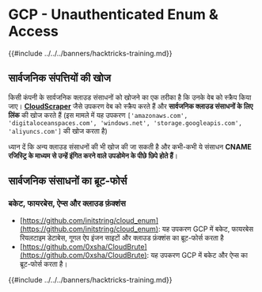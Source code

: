 # GCP - Unauthenticated Enum & Access

{{#include ../../../banners/hacktricks-training.md}}

## सार्वजनिक संपत्तियों की खोज

किसी कंपनी के सार्वजनिक क्लाउड संसाधनों को खोजने का एक तरीका है कि उनके वेब को स्क्रैप किया जाए। [**CloudScraper**](https://github.com/jordanpotti/CloudScraper) जैसे उपकरण वेब को स्क्रैप करते हैं और **सार्वजनिक क्लाउड संसाधनों के लिए लिंक** की खोज करते हैं (इस मामले में यह उपकरण `['amazonaws.com', 'digitaloceanspaces.com', 'windows.net', 'storage.googleapis.com', 'aliyuncs.com']` की खोज करता है)

ध्यान दें कि अन्य क्लाउड संसाधनों की भी खोज की जा सकती है और कभी-कभी ये संसाधन **CNAME रजिस्ट्रि के माध्यम से उन्हें इंगित करने वाले उपडोमेन के पीछे छिपे होते हैं**।

## सार्वजनिक संसाधनों का ब्रूट-फोर्स

### बकेट, फायरबेस, ऐप्स और क्लाउड फ़ंक्शंस

- [https://github.com/initstring/cloud_enum](https://github.com/initstring/cloud_enum): यह उपकरण GCP में बकेट, फायरबेस रियलटाइम डेटाबेस, गूगल ऐप इंजन साइटों और क्लाउड फ़ंक्शंस का ब्रूट-फोर्स करता है
- [https://github.com/0xsha/CloudBrute](https://github.com/0xsha/CloudBrute): यह उपकरण GCP में बकेट और ऐप्स का ब्रूट-फोर्स करता है।

{{#include ../../../banners/hacktricks-training.md}}
